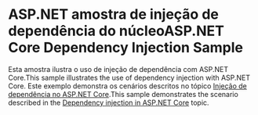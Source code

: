 # <a name="aspnet-core-dependency-injection-sample"></a><span data-ttu-id="cb993-101">ASP.NET amostra de injeção de dependência do núcleo</span><span class="sxs-lookup"><span data-stu-id="cb993-101">ASP.NET Core Dependency Injection Sample</span></span>

<span data-ttu-id="cb993-102">Esta amostra ilustra o uso de injeção de dependência com ASP.NET Core.</span><span class="sxs-lookup"><span data-stu-id="cb993-102">This sample illustrates the use of dependency injection with ASP.NET Core.</span></span> <span data-ttu-id="cb993-103">Este exemplo demonstra os cenários descritos no tópico [Injeção de dependência no ASP.NET Core](https://docs.microsoft.com/aspnet/core/fundamentals/dependency-injection).</span><span class="sxs-lookup"><span data-stu-id="cb993-103">This sample demonstrates the scenario described in the [Dependency injection in ASP.NET Core](https://docs.microsoft.com/aspnet/core/fundamentals/dependency-injection) topic.</span></span>

